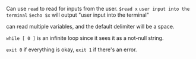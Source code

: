 Can use `read` to read for inputs from the user.
`$read x`
`user input into the terminal` 
`$echo $x` will output "user input into the terminal"

can read multiple variables, and the default delimiter will be a space.

`while [ 0 ]` is an infinite loop since it sees it as a not-null string.

`exit 0` if everything is okay, `exit 1` if there's an error.

